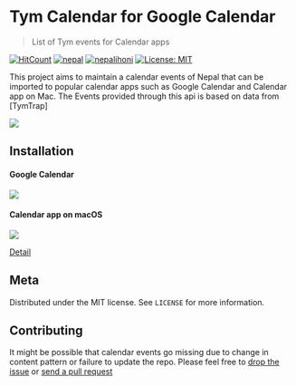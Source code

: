 # Tym Calendar for Google Calendar
> List of Tym events for Calendar apps

[![HitCount][hits-image]][hits-url]
[![nepal][made-in-Nepal]][repo-url]
[![nepalihoni][Nepali-ho-ni]][repo-url]
[![License: MIT](https://img.shields.io/badge/License-MIT-yellow.svg)](https://opensource.org/licenses/MIT)



This project aims to maintain a calendar events of Nepal that can be imported to popular calendar apps such as Google Calendar and Calendar app on Mac.
The Events provided through this api is based on data from [TymTrap]

![](assets/example.png)

## Installation

#### Google Calendar
![](assets/google-calendar.gif)


#### Calendar app on macOS
![](assets/mac-calendar.gif)

[Detail](http://shresthasushil.com.np/NepaliEvents/)

## Meta

Distributed under the MIT license. See ``LICENSE`` for more information.


## Contributing
It might be possible that calendar events go missing due to change in content pattern or failure to update the repo. Please feel free to [drop the issue](https://github.com/SushilShrestha/NepaliEvents/issues) or [send a pull request](https://github.com/SushilShrestha/NepaliEvents/pulls)

<!-- Markdown link & img dfn's -->

[repo-url]: https://github.com/SushilShrestha/NepaliEvents
[hits-image]: http://hits.dwyl.com/SushilShrestha/NepaliEvents.svg
[hits-url]: http://hits.dwyl.com/SushilShrestha/NepaliEvents
[made-in-nepal]: https://img.shields.io/badge/Made%20in-Nepal🇳🇵-green
[Nepali-ho-ni]: https://img.shields.io/badge/%20Nepali%20ho%20ni-garcha-green
